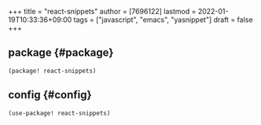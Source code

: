 +++
title = "react-snippets"
author = [7696122]
lastmod = 2022-01-19T10:33:36+09:00
tags = ["javascript", "emacs", "yasnippet"]
draft = false
+++

## package {#package}

```elisp
(package! react-snippets)
```


## config {#config}

```elisp
(use-package! react-snippets)
```
